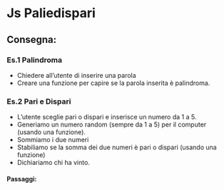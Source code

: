 Js Paliedispari
===
## Consegna:
### Es.1 Palindroma
- Chiedere all’utente di inserire una parola
- Creare una funzione per capire se la parola inserita è palindroma.

### Es.2 Pari e Dispari
- L’utente sceglie pari o dispari e inserisce un numero da 1 a 5.
- Generiamo un numero random (sempre da 1 a 5) per il computer (usando una funzione).
- Sommiamo i due numeri
- Stabiliamo se la somma dei due numeri è pari o dispari (usando una funzione)
- Dichiariamo chi ha vinto.

#### Passaggi:
